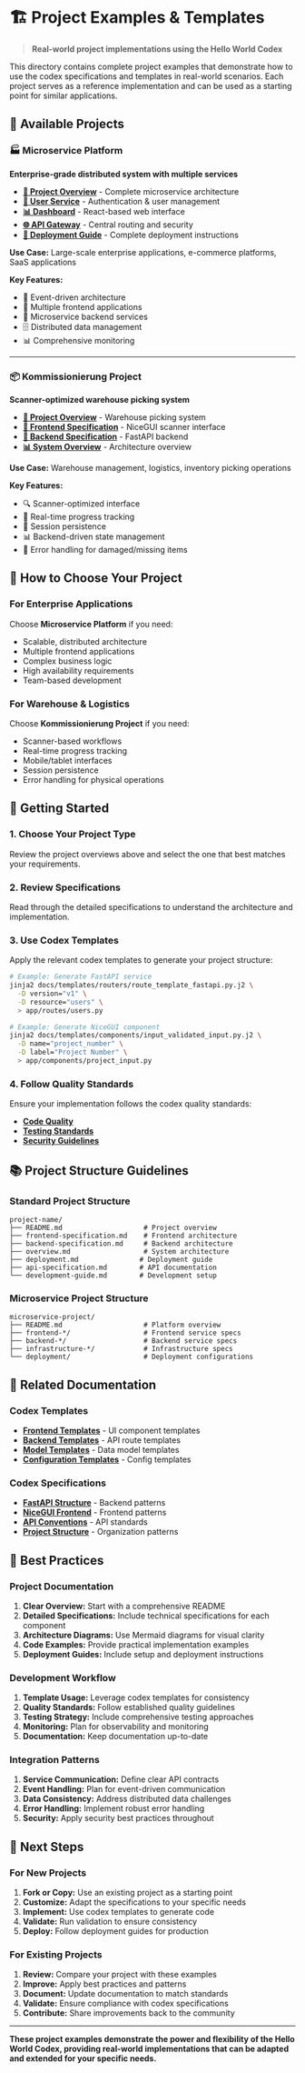 # 🏗️ Project Examples & Templates

> **Real-world project implementations using the Hello World Codex**

This directory contains complete project examples that demonstrate how to use the codex specifications and templates in real-world scenarios. Each project serves as a reference implementation and can be used as a starting point for similar applications.

## 📁 Available Projects

### 🏭 **Microservice Platform**
**Enterprise-grade distributed system with multiple services**

- **[📄 Project Overview](microservice-platform/README.md)** - Complete microservice architecture
- **[🔐 User Service](microservice-platform/backend-user-service-specification.md)** - Authentication & user management
- **[📊 Dashboard](microservice-platform/frontend-dashboard-specification.md)** - React-based web interface
- **[🌐 API Gateway](microservice-platform/backend-gateway-specification.md)** - Central routing and security
- **[🚀 Deployment Guide](microservice-platform/deployment-guide.md)** - Complete deployment instructions

**Use Case:** Large-scale enterprise applications, e-commerce platforms, SaaS applications

**Key Features:**
- 🔄 Event-driven architecture
- 📱 Multiple frontend applications
- 🔧 Microservice backend services
- 🗄️ Distributed data management
- 📊 Comprehensive monitoring

---

### 📦 **Kommissionierung Project**
**Scanner-optimized warehouse picking system**

- **[📄 Project Overview](kommissionierung/README.md)** - Warehouse picking system
- **[🎨 Frontend Specification](kommissionierung/frontend-specification.md)** - NiceGUI scanner interface
- **[🔧 Backend Specification](kommissionierung/backend-specification.md)** - FastAPI backend
- **[📊 System Overview](kommissionierung/overview.md)** - Architecture overview

**Use Case:** Warehouse management, logistics, inventory picking operations

**Key Features:**
- 🔍 Scanner-optimized interface
- 📱 Real-time progress tracking
- 🔄 Session persistence
- 📊 Backend-driven state management
- 🎯 Error handling for damaged/missing items

## 🎯 How to Choose Your Project

### **For Enterprise Applications**
Choose **Microservice Platform** if you need:
- Scalable, distributed architecture
- Multiple frontend applications
- Complex business logic
- High availability requirements
- Team-based development

### **For Warehouse & Logistics**
Choose **Kommissionierung Project** if you need:
- Scanner-based workflows
- Real-time progress tracking
- Mobile/tablet interfaces
- Session persistence
- Error handling for physical operations

## 🚀 Getting Started

### 1. **Choose Your Project Type**
Review the project overviews above and select the one that best matches your requirements.

### 2. **Review Specifications**
Read through the detailed specifications to understand the architecture and implementation.

### 3. **Use Codex Templates**
Apply the relevant codex templates to generate your project structure:
```bash
# Example: Generate FastAPI service
jinja2 docs/templates/routers/route_template_fastapi.py.j2 \
  -D version="v1" \
  -D resource="users" \
  > app/routes/users.py

# Example: Generate NiceGUI component
jinja2 docs/templates/components/input_validated_input.py.j2 \
  -D name="project_number" \
  -D label="Project Number" \
  > app/components/project_input.py
```

### 4. **Follow Quality Standards**
Ensure your implementation follows the codex quality standards:
- **[Code Quality](../../codex/spec.quality.code.md)**
- **[Testing Standards](../../codex/spec.quality.testing.md)**
- **[Security Guidelines](../../codex/spec.quality.security.md)**

## 📚 Project Structure Guidelines

### **Standard Project Structure**
```
project-name/
├── README.md                    # Project overview
├── frontend-specification.md    # Frontend architecture
├── backend-specification.md     # Backend architecture
├── overview.md                  # System architecture
├── deployment.md               # Deployment guide
├── api-specification.md        # API documentation
└── development-guide.md        # Development setup
```

### **Microservice Project Structure**
```
microservice-project/
├── README.md                    # Platform overview
├── frontend-*/                  # Frontend service specs
├── backend-*/                   # Backend service specs
├── infrastructure-*/            # Infrastructure specs
└── deployment/                  # Deployment configurations
```

## 🔗 Related Documentation

### **Codex Templates**
- **[Frontend Templates](../../templates/components/)** - UI component templates
- **[Backend Templates](../../templates/routers/)** - API route templates
- **[Model Templates](../../templates/models/)** - Data model templates
- **[Configuration Templates](../../templates/configs/)** - Config templates

### **Codex Specifications**
- **[FastAPI Structure](../../codex/spec.backend.fastapi.structure.md)** - Backend patterns
- **[NiceGUI Frontend](../../codex/spec.ui.nicegui.md)** - Frontend patterns
- **[API Conventions](../../codex/spec.backend.api.conventions.md)** - API standards
- **[Project Structure](../../codex/spec.project.structure.md)** - Organization patterns

## 🎯 Best Practices

### **Project Documentation**
1. **Clear Overview:** Start with a comprehensive README
2. **Detailed Specifications:** Include technical specifications for each component
3. **Architecture Diagrams:** Use Mermaid diagrams for visual clarity
4. **Code Examples:** Provide practical implementation examples
5. **Deployment Guides:** Include setup and deployment instructions

### **Development Workflow**
1. **Template Usage:** Leverage codex templates for consistency
2. **Quality Standards:** Follow established quality guidelines
3. **Testing Strategy:** Include comprehensive testing approaches
4. **Monitoring:** Plan for observability and monitoring
5. **Documentation:** Keep documentation up-to-date

### **Integration Patterns**
1. **Service Communication:** Define clear API contracts
2. **Event Handling:** Plan for event-driven communication
3. **Data Consistency:** Address distributed data challenges
4. **Error Handling:** Implement robust error handling
5. **Security:** Apply security best practices throughout

## 🚀 Next Steps

### **For New Projects**
1. **Fork or Copy:** Use an existing project as a starting point
2. **Customize:** Adapt the specifications to your specific needs
3. **Implement:** Use codex templates to generate code
4. **Validate:** Run validation to ensure consistency
5. **Deploy:** Follow deployment guides for production

### **For Existing Projects**
1. **Review:** Compare your project with these examples
2. **Improve:** Apply best practices and patterns
3. **Document:** Update documentation to match standards
4. **Validate:** Ensure compliance with codex specifications
5. **Contribute:** Share improvements back to the community

---

**These project examples demonstrate the power and flexibility of the Hello World Codex, providing real-world implementations that can be adapted and extended for your specific needs.**